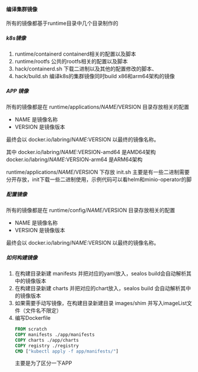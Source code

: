 ####

#### 编译集群镜像

所有的镜像都基于runtime目录中几个目录制作的

##### k8s镜像

1. runtime/containerd containerd相关的配置以及脚本
2. runtime/rootfs 公共的rootfs相关的配置以及脚本
3. hack/containerd.sh 下载二进制以及其他的配置修改的脚本、
4. hack/build.sh 编译k8s的集群镜像同时build  x86和arm64架构的镜像

##### APP 镜像

所有的镜像都是在 runtime/applications/$NAME/$VERSION 目录存放相关的配置

- NAME 是镜像名称
- VERSION 是镜像版本

最终会以 docker.io/labring/$NAME:$VERSION 以最终的镜像名称。

其中  docker.io/labring/$NAME:$VERSION-amd64 是AMD64架构
     docker.io/labring/$NAME:$VERSION-arm64 是ARM64架构

runtime/applications/$NAME/$VERSION 下存放 init.sh 主要是有一些二进制需要分开存放，init下载一些二进制使用，示例代码可以看helm和minio-operator的脚

##### 配置镜像

所有的镜像都是在 runtime/config/$NAME/$VERSION 目录存放相关的配置

- NAME 是镜像名称
- VERSION 是镜像版本

最终会以 docker.io/labring/$NAME:$VERSION 以最终的镜像名称。


##### 如何构建镜像

1. 在构建目录新建 manifests 并把对应的yaml放入，sealos build会自动解析其中的镜像版本
2. 在构建目录新建 charts 并把对应的chart放入，sealos build 会自动解析其中的镜像版本
3. 如果需要手动写镜像，在构建目录新建目录 images/shim 并写入imageList文件（文件名不限定）
4. 编写Dockerfile 
    ```dockerfile
    FROM scratch 
    COPY manifests ./app/manifests
    COPY charts ./app/charts
    COPY registry ./registry
    CMD ["kubectl apply -f app/manifests/"]
    ```
   主要是为了区分一下APP
